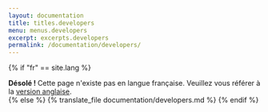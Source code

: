 ```yaml
---
layout: documentation
title: titles.developers
menu: menus.developers
excerpt: excerpts.developers
permalink: /documentation/developers/
---
```

{% if "fr" == site.lang %}
  <div class="alert alert-warning" role="alert">
  <strong>Désolé ! </strong>Cette page n'existe pas en langue française. Veuillez vous référer à la <a href="{{ page.url }}"> version anglaise</a>.
  </div>
{% else %}
  {% translate_file documentation/developers.md %}
{% endif %}
